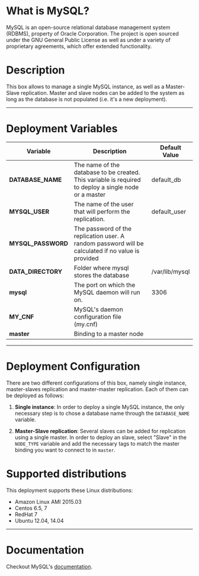 # What is MySQL?
MySQL is an open-source relational database management system (RDBMS), property of Oracle Corporation. The project is open sourced under the GNU General Public License as well as under a variety of proprietary agreements, which offer extended functionality.

# Description
This box allows to manage a single MySQL instance, as well as a Master-Slave replication. Master and slave nodes can be added to the system as long as the database is not populated (i.e. it's a new deployment).

***

# Deployment Variables
|  Variable                  | Description                                                      | Default Value         |
|----------------------------|------------------------------------------------------------------|-----------------------|
| **DATABASE_NAME** | The name of the database to be created. This variable is required to deploy a single node or a master |default_db|
| **MYSQL_USER** | The name of the user that will perform the replication. |default_user|
| **MYSQL_PASSWORD** | The password of the replication user. A random password will be calculated if no value is provided | |
| **DATA_DIRECTORY** | Folder where mysql stores the database |/var/lib/mysql|
| **mysql** | The port on which the MySQL daemon will run on. |3306|
| **MY_CNF** | MySQL's daemon configuration file (my.cnf) | |
| **master** | Binding to a master node | | |

***

# Deployment Configuration
There are two different configurations of this box, namely single instance, master-slaves replication and master-master replication. Each of them can be deployed as follows:

1.   **Single instance**: In order to deploy a single MySQL instance, the only necessary step is to chose a database name through the `DATABASE_NAME` variable.

2.   **Master-Slave replication**: Several slaves can be added for replication using a single master. In order to deploy an slave, select "Slave" in the `NODE_TYPE` variable and add the necessary tags to match the master binding you want to connect to in `master`.

# Supported distributions
This deployment supports these Linux distributions:

* Amazon Linux AMI 2015.03
* Centos 6.5, 7
* RedHat 7
* Ubuntu 12.04, 14.04

***

# Documentation
Checkout MySQL's [documentation](https://dev.mysql.com/doc/).
